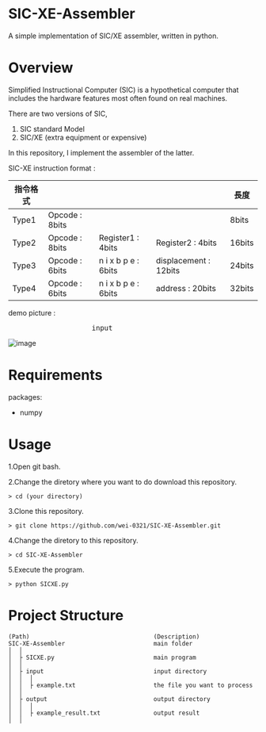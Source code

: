 # SIC-XE-Assembler
A simple implementation of SIC/XE assembler, written in python.

# Overview 
Simplified Instructional Computer (SIC) is a hypothetical computer that includes the
hardware features most often found on real machines. 

There are two versions of SIC,
1. SIC standard Model
2. SIC/XE (extra equipment or expensive)

In this repository, I implement the assembler of the latter.

SIC-XE instruction format : 

| 指令格式 |  | | | 長度 |
| ---|---|---|---|---|
| Type1 | Opcode : 8bits | | | 8bits |
| Type2 | Opcode : 8bits | Register1 : 4bits | Register2 : 4bits | 16bits |
| Type3 | Opcode : 6bits | n	i	x	b	p	e : 6bits | displacement : 12bits | 24bits |
| Type4 | Opcode : 6bits | n	i	x	b	p	e : 6bits | address : 20bits | 32bits |

demo picture : 

<pre>
                    input                                                       output(result)
</pre>

![image](https://user-images.githubusercontent.com/71260071/137664721-900a8745-34fd-46a0-8815-721a8c6e10c7.png)

# Requirements 
packages:
- numpy

# Usage 
1.Open git bash. 

2.Change the diretory where you want to do download this repository.
```
> cd (your directory)
```
3.Clone this repository. 
```
> git clone https://github.com/wei-0321/SIC-XE-Assembler.git
```
4.Change the diretory to this repository.
```
> cd SIC-XE-Assembler
```
5.Execute the program.
```
> python SICXE.py
```


# Project Structure
```
(Path)                                	 (Description)
SIC-XE-Assembler                         main folder     
│  │
│  ├ SICXE.py                            main program 
│  │
│  ├ input                               input directory
│  │  │
│  │  ├ example.txt                      the file you want to process
│  │
│  ├ output                              output directory
│  │  │
│  │  ├ example_result.txt               output result
│  │
